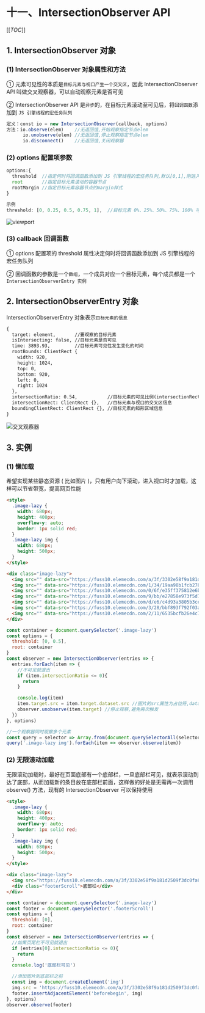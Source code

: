 # 十一、IntersectionObserver API

[[_TOC_]]

## 1. IntersectionObserver 对象

### (1) IntersectionObserver 对象属性和方法

① 元素可见性的本质是`目标元素与视口产生一个交叉区`，因此 IntersectionObserver API 叫做交叉观察器，可以自动观察元素是否可见

② IntersectionObserver API 是`异步`的，在目标元素滚动至可见后，将`回调函数`添加到 `JS 引擎线程的宏任务队列`

```javascript
定义：const io = new IntersectionObserver(callback, options)
方法：io.observe(elem)    //无返回值,开始观察指定节点elem
      io.unobserve(elem) //无返回值,停止观察指定节点elem
      io.disconnect()    //无返回值,关闭观察器
```

### (2) options 配置项参数

```javascript
options:{
  threshold  //指定何时将回调函数添加到 JS 引擎线程的宏任务队列,默认[0,1],刚进入视口和完全离开视口时
  root       //指定目标元素滚动的容器节点
  rootMargin //指定目标元素容器节点的margin样式
}

示例
threshold: [0, 0.25, 0.5, 0.75, 1],  //目标元素 0%、25%、50%、75%、100% 可见时将回调函数添加到 JS 引擎线程的宏任务队列
```

![viewport](../../../images/JS/DOM/viewport.gif)

### (3) callback 回调函数

① options 配置项的 threshold 属性决定何时将回调函数添加到 JS 引擎线程的宏任务队列

② 回调函数的参数是一个`数组`，一个成员对应一个目标元素，每个成员都是一个 `IntersectionObserverEntry 实例`

## 2. IntersectionObserverEntry 对象

IntersectionObserverEntry 对象表示`目标元素的信息`

```html
{
  target: element,       //要观察的目标元素
  isIntersecting: false, //目标元素是否可见
  time: 3893.93,         //目标元素可见性发生变化的时间
  rootBounds: ClientRect {
    width: 920,
    height: 1024,
    top: 0,
    bottom: 920,
    left: 0,
    right: 1024
  },
  intersectionRatio: 0.54,           //目标元素的可见比例(intersectionRect/boundingClientRect)
  intersectionRect: ClientRect {},   //目标元素与视口的交叉区信息
  boundingClientRect: ClientRect {}, //目标元素的矩形区域信息
}
```

![交叉观察器](../../../images/JS/DOM/交叉观察器.png)

## 3. 实例

### (1) 懒加载

希望实现某些静态资源 ( 比如图片 )，只有用户向下滚动，进入视口时才加载，这样可以节省带宽，提高网页性能

```html
<style>
  .image-lazy {
    width: 680px;
    height: 400px;
    overflow-y: auto;
    border: 1px solid red;
  }
  .image-lazy img {
    width: 680px;
    height: 500px;
  }
</style>

<div class="image-lazy">
  <img src="" data-src="https://fuss10.elemecdn.com/a/3f/3302e58f9a181d2509f3dc0fa68b0jpeg.jpeg" />
  <img src="" data-src="https://fuss10.elemecdn.com/1/34/19aa98b1fcb2781c4fba33d850549jpeg.jpeg" />
  <img src="" data-src="https://fuss10.elemecdn.com/0/6f/e35ff375812e6b0020b6b4e8f9583jpeg.jpeg" />
  <img src="" data-src="https://fuss10.elemecdn.com/9/bb/e27858e973f5d7d3904835f46abbdjpeg.jpeg" />
  <img src="" data-src="https://fuss10.elemecdn.com/d/e6/c4d93a3805b3ce3f323f7974e6f78jpeg.jpeg" />
  <img src="" data-src="https://fuss10.elemecdn.com/3/28/bbf893f792f03a54408b3b7a7ebf0jpeg.jpeg" />
  <img src="" data-src="https://fuss10.elemecdn.com/2/11/6535bcfb26e4c79b48ddde44f4b6fjpeg.jpeg" />
</div>
```

```javascript
const container = document.querySelector('.image-lazy')
const options = {
  threshold: [0, 0.5],
  root: container
}
const observer = new IntersectionObserver(entries => {
  entries.forEach(item => {
    //不可见就退出
    if (item.intersectionRatio <= 0){
      return
    }

    console.log(item)
    item.target.src = item.target.dataset.src //图片的src属性为占位符,data-src属性为真实url
    observer.unobserve(item.target) //停止观察,避免再次触发
  })
}, options)

//一个观察器同时观察多个元素
const query = selector => Array.from(document.querySelectorAll(selector))
query('.image-lazy img').forEach(item => observer.observe(item))
```

### (2) 无限滚动加载

无限滚动加载时，最好在页面底部有一个底部栏，一旦底部栏可见，就表示滚动到达了底部，从而加载新的条目放在底部栏前面，这样做的好处是无需再一次调用 observe() 方法，现有的 IntersectionObserver 可以保持使用

```html
<style>
  .image-lazy {
    width: 680px;
    height: 400px;
    overflow-y: auto;
    border: 1px solid red;
  }
  .image-lazy img {
    width: 680px;
    height: 500px;
  }
</style>

<div class="image-lazy">
  <img src="https://fuss10.elemecdn.com/a/3f/3302e58f9a181d2509f3dc0fa68b0jpeg.jpeg" />
  <div class="footerScroll">底部栏</div>
</div>
```

```javascript
const container = document.querySelector('.image-lazy')
const footer = document.querySelector('.footerScroll')
const options = {
  threshold: [0],
  root: container
}
const observer = new IntersectionObserver(entries => {
  //如果页尾栏不可见就退出
  if (entries[0].intersectionRatio <= 0){
    return
  }
  console.log('底部栏可见')

  //添加图片到底部栏之前
  const img = document.createElement('img')
  img.src = 'https://fuss10.elemecdn.com/a/3f/3302e58f9a181d2509f3dc0fa68b0jpeg.jpeg'
  footer.insertAdjacentElement('beforebegin', img)
}, options)
observer.observe(footer)
```
